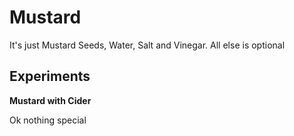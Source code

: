 # Mustard

It's just Mustard Seeds, Water, Salt and Vinegar. All else is optional

## Experiments

**Mustard with Cider**

Ok nothing special